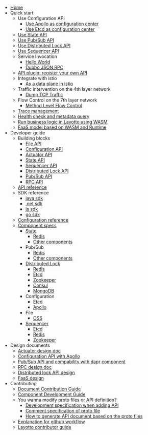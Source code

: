 - [Home](/en/README.md)
- Quick start
  - Use Configuration API
    - [Use Apollo as configuration center](en/start/configuration/start-apollo.md)
    - [Use Etcd as configuration center](en/start/configuration/start.md)
  - [Use State API](en/start/state/start.md)
  - [Use Pub/Sub API](en/start/pubsub/start.md)
  - [Use Distributed Lock API](en/start/lock/start.md)
  - [Use Sequencer API](en/start/sequencer/start.md)
  - Service Invocation
    - [Hello World](en/start/rpc/helloworld.md)
    - [Dubbo JSON RPC](en/start/rpc/dubbo_json_rpc.md)    
  - [API plugin: register your own API](en/start/api_plugin/helloworld.md)
  - Integrate with istio
    - [As a data plane in istio](en/start/istio/start.md)
  - Traffic intervention on the 4th layer network
    - [Dump TCP Traffic](en/start/network_filter/tcpcopy.md)
  - Flow Control on the 7th layer network
    - [Method Level Flow Control](en/start/stream_filter/flow_control.md)
  - [Trace management](en/start/trace/trace.md)
  - [Health check and metadata query](en/start/actuator/start.md)
  - [Run business logic in Layotto using WASM](en/start/wasm/start.md)
  - [FaaS model based on WASM and Runtime](en/start/faas/start.md)
- Developer guide
  - Building blocks
    - [File API](en/building_blocks/file/file.md)
    - [Configuration API](en/building_blocks/configuration/reference.md)
    - [Actuator API](en/building_blocks/actuator/actuator.md)
    - [State API](en/building_blocks/state/reference.md)
    - [Sequencer API](en/building_blocks/sequencer/reference.md)
    - [Distributed Lock API](en/building_blocks/lock/reference.md)
    - [Pub/Sub API](en/building_blocks/pubsub/reference.md)
    - [RPC API](en/building_blocks/rpc/reference.md)    
  - [API reference](https://github.com/mosn/layotto/blob/main/docs/en/api_reference/api_reference_v1.md)
  - SDK reference
    - [java sdk](https://github.com/layotto/java-sdk)
    - [.net sdk](https://github.com/layotto/dotnet-sdk)
    - [js sdk](https://github.com/layotto/js-sdk)
    - [go sdk](en/sdk_reference/go/start.md)
  - [Configuration reference](en/configuration/overview.md)  
  - [Component specs](en/component_specs/overview.md)
    - [State](en/component_specs/state/common.md)
      - [Redis](en/component_specs/state/redis.md)
      - [Other components](en/component_specs/state/others.md)
    - Pub/Sub
      - [Redis](en/component_specs/pubsub/redis.md)
      - [Other components](en/component_specs/pubsub/others.md)
    - [Distributed Lock](en/component_specs/lock/common.md)
      - [Redis](en/component_specs/lock/redis.md)  
      - [Etcd](en/component_specs/lock/etcd.md)
      - [Zookeeper](en/component_specs/lock/zookeeper.md)
      - [Consul](en/component_specs/lock/consul.md)
      - [MongoDB](en/component_specs/lock/mongo.md)
    - Configuration
      - [Etcd](en/component_specs/configuration/etcd.md)
      - [Apollo](en/component_specs/configuration/apollo.md)
    - File
      - [OSS](en/component_specs/file/oss.md)
    - [Sequencer](en/component_specs/sequencer/common.md)
      - [Etcd](en/component_specs/sequencer/etcd.md)
      - [Redis](en/component_specs/sequencer/redis.md)
      - [Zookeeper](en/component_specs/sequencer/zookeeper.md)
- Design documents
  - [Actuator design doc](en/design/actuator/actuator-design-doc.md)
  - [Configuration API with Apollo](en/design/configuration/configuration-api-with-apollo.md)
  - [Pub/Sub API and compability with dapr component](en/design/pubsub/pubsub-api-and-compability-with-dapr-component.md)
  - [RPC design doc](en/design/rpc/rpc-design-doc.md)
  - [Distributed lock API design](en/design/lock/lock-api-design.md)
  - [FaaS design](en/design/faas/faas-poc-design.md)
- Contributing
  - [Document Contribution Guide](en/development/contributing-doc.md)
  - [Component Development Guide](en/development/developing-component.md)
  - You wanna modify proto files or API definition?
    - [Development specification when adding API](en/development/developing-api.md)
    - [Comment specification of proto file](en/api_reference/comment_spec_of_proto.md)
    - [How to generate API document based on the proto files](en/api_reference/how_to_generate_api_doc.md)
  - [Explanation for github workflow](en/development/explanation-for-github-workflow.md)
  - [Layotto contributor guide](en/development/CONTRIBUTING.md)

